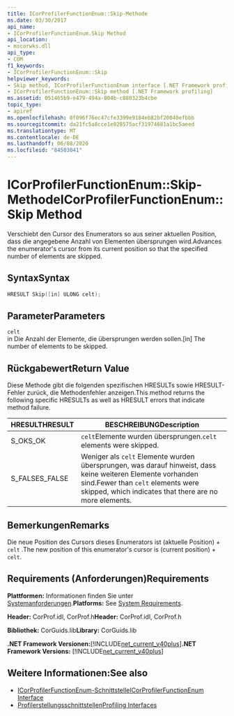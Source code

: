 ```yaml
---
title: ICorProfilerFunctionEnum::Skip-Methode
ms.date: 03/30/2017
api_name:
- ICorProfilerFunctionEnum.Skip Method
api_location:
- mscorwks.dll
api_type:
- COM
f1_keywords:
- ICorProfilerFunctionEnum::Skip
helpviewer_keywords:
- Skip method, ICorProfilerFunctionEnum interface [.NET Framework profiling]
- ICorProfilerFunctionEnum::Skip method [.NET Framework profiling]
ms.assetid: 051465b9-e479-494a-804b-c880323b4cbe
topic_type:
- apiref
ms.openlocfilehash: 0f096f76ec47cfe3399e9184eb82bf20040efbbb
ms.sourcegitcommit: da21fc5a8cce1e028575acf31974681a1bc5aeed
ms.translationtype: MT
ms.contentlocale: de-DE
ms.lasthandoff: 06/08/2020
ms.locfileid: "84503041"
---
```

# <a name="icorprofilerfunctionenumskip-method"></a><span data-ttu-id="1b5a4-102">ICorProfilerFunctionEnum::Skip-Methode</span><span class="sxs-lookup"><span data-stu-id="1b5a4-102">ICorProfilerFunctionEnum::Skip Method</span></span>
<span data-ttu-id="1b5a4-103">Verschiebt den Cursor des Enumerators so aus seiner aktuellen Position, dass die angegebene Anzahl von Elementen übersprungen wird.</span><span class="sxs-lookup"><span data-stu-id="1b5a4-103">Advances the enumerator's cursor from its current position so that the specified number of elements are skipped.</span></span>  
  
## <a name="syntax"></a><span data-ttu-id="1b5a4-104">Syntax</span><span class="sxs-lookup"><span data-stu-id="1b5a4-104">Syntax</span></span>  
  
```cpp  
HRESULT Skip([in] ULONG celt);  
```  
  
## <a name="parameters"></a><span data-ttu-id="1b5a4-105">Parameter</span><span class="sxs-lookup"><span data-stu-id="1b5a4-105">Parameters</span></span>  
 `celt`  
 <span data-ttu-id="1b5a4-106">in Die Anzahl der Elemente, die übersprungen werden sollen.</span><span class="sxs-lookup"><span data-stu-id="1b5a4-106">[in] The number of elements to be skipped.</span></span>  
  
## <a name="return-value"></a><span data-ttu-id="1b5a4-107">Rückgabewert</span><span class="sxs-lookup"><span data-stu-id="1b5a4-107">Return Value</span></span>  
 <span data-ttu-id="1b5a4-108">Diese Methode gibt die folgenden spezifischen HRESULTs sowie HRESULT-Fehler zurück, die Methodenfehler anzeigen.</span><span class="sxs-lookup"><span data-stu-id="1b5a4-108">This method returns the following specific HRESULTs as well as HRESULT errors that indicate method failure.</span></span>  
  
|<span data-ttu-id="1b5a4-109">HRESULT</span><span class="sxs-lookup"><span data-stu-id="1b5a4-109">HRESULT</span></span>|<span data-ttu-id="1b5a4-110">BESCHREIBUNG</span><span class="sxs-lookup"><span data-stu-id="1b5a4-110">Description</span></span>|  
|-------------|-----------------|  
|<span data-ttu-id="1b5a4-111">S_OK</span><span class="sxs-lookup"><span data-stu-id="1b5a4-111">S_OK</span></span>|<span data-ttu-id="1b5a4-112">`celt`Elemente wurden übersprungen.</span><span class="sxs-lookup"><span data-stu-id="1b5a4-112">`celt` elements were skipped.</span></span>|  
|<span data-ttu-id="1b5a4-113">S_FALSE</span><span class="sxs-lookup"><span data-stu-id="1b5a4-113">S_FALSE</span></span>|<span data-ttu-id="1b5a4-114">Weniger als `celt` Elemente wurden übersprungen, was darauf hinweist, dass keine weiteren Elemente vorhanden sind.</span><span class="sxs-lookup"><span data-stu-id="1b5a4-114">Fewer than `celt` elements were skipped, which indicates that there are no more elements.</span></span>|  
  
## <a name="remarks"></a><span data-ttu-id="1b5a4-115">Bemerkungen</span><span class="sxs-lookup"><span data-stu-id="1b5a4-115">Remarks</span></span>  
 <span data-ttu-id="1b5a4-116">Die neue Position des Cursors dieses Enumerators ist (aktuelle Position) + `celt` .</span><span class="sxs-lookup"><span data-stu-id="1b5a4-116">The new position of this enumerator's cursor is (current position) + `celt`.</span></span>  
  
## <a name="requirements"></a><span data-ttu-id="1b5a4-117">Requirements (Anforderungen)</span><span class="sxs-lookup"><span data-stu-id="1b5a4-117">Requirements</span></span>  
 <span data-ttu-id="1b5a4-118">**Plattformen:** Informationen finden Sie unter [Systemanforderungen](../../get-started/system-requirements.md).</span><span class="sxs-lookup"><span data-stu-id="1b5a4-118">**Platforms:** See [System Requirements](../../get-started/system-requirements.md).</span></span>  
  
 <span data-ttu-id="1b5a4-119">**Header:** CorProf.idl, CorProf.h</span><span class="sxs-lookup"><span data-stu-id="1b5a4-119">**Header:** CorProf.idl, CorProf.h</span></span>  
  
 <span data-ttu-id="1b5a4-120">**Bibliothek:** CorGuids.lib</span><span class="sxs-lookup"><span data-stu-id="1b5a4-120">**Library:** CorGuids.lib</span></span>  
  
 <span data-ttu-id="1b5a4-121">**.NET Framework Versionen:**[!INCLUDE[net_current_v40plus](../../../../includes/net-current-v40plus-md.md)]</span><span class="sxs-lookup"><span data-stu-id="1b5a4-121">**.NET Framework Versions:** [!INCLUDE[net_current_v40plus](../../../../includes/net-current-v40plus-md.md)]</span></span>  
  
## <a name="see-also"></a><span data-ttu-id="1b5a4-122">Weitere Informationen:</span><span class="sxs-lookup"><span data-stu-id="1b5a4-122">See also</span></span>

- [<span data-ttu-id="1b5a4-123">ICorProfilerFunctionEnum-Schnittstelle</span><span class="sxs-lookup"><span data-stu-id="1b5a4-123">ICorProfilerFunctionEnum Interface</span></span>](icorprofilerfunctionenum-interface.md)
- [<span data-ttu-id="1b5a4-124">Profilerstellungsschnittstellen</span><span class="sxs-lookup"><span data-stu-id="1b5a4-124">Profiling Interfaces</span></span>](profiling-interfaces.md)
